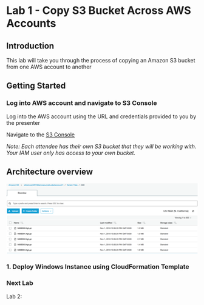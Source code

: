 # Lab 1 - Copy S3 Bucket Across AWS Accounts

## Introduction
This lab will take you through the process of copying an Amazon S3 bucket from one AWS account to another

## Getting Started

### Log into AWS account and navigate to S3 Console
Log into the AWS account using the URL and credentials provided to you by the presenter

Navigate to the [S3 Console](https://s3.console.aws.amazon.com/s3/home?region=us-east-1 )

_Note: Each attendee has their own S3 bucket that they will be working with.  Your IAM user only has access to your own bucket._

## Architecture overview
![S3 Console](/images/1-console.png)

### 1. Deploy Windows Instance using CloudFormation Template

### Next Lab

Lab 2: [](../lab2/README.md)
